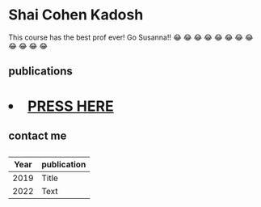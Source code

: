 # Shai Cohen Kadosh


This course has the best prof ever! Go Susanna!! :joy: :joy: :joy: :joy: :joy: :joy: :joy: :joy: :joy: :joy: :joy: :joy: 
## publications

# <li><a href="https://www.shaicohen.net">PRESS HERE</a></li>

## contact me

##
| Year | publication |
| ----------- | ----------- |
| 2019 | Title |
| 2022 | Text |



